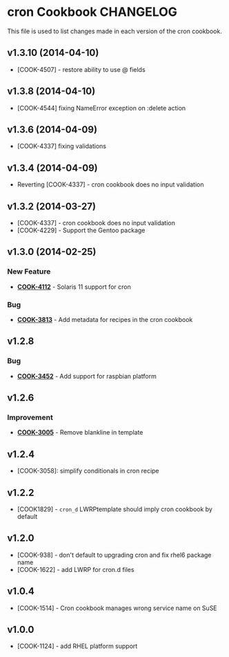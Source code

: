 cron Cookbook CHANGELOG
=======================
This file is used to list changes made in each version of the cron cookbook.

v1.3.10 (2014-04-10)
--------------------
- [COOK-4507] - restore ability to use @ fields


v1.3.8 (2014-04-10)
-------------------
- [COOK-4544] fixing NameError exception on :delete action


v1.3.6 (2014-04-09)
-------------------
- [COOK-4337] fixing validations


v1.3.4 (2014-04-09)
-------------------
- Reverting [COOK-4337] - cron cookbook does no input validation


v1.3.2 (2014-03-27)
-------------------
- [COOK-4337] - cron cookbook does no input validation
- [COOK-4229] - Support the Gentoo package


v1.3.0 (2014-02-25)
-------------------
### New Feature
- **[COOK-4112](https://tickets.opscode.com/browse/COOK-4112)** - Solaris 11 support for cron

### Bug
- **[COOK-3813](https://tickets.opscode.com/browse/COOK-3813)** - Add metadata for recipes in the cron cookbook


v1.2.8
------
### Bug
- **[COOK-3452](https://tickets.opscode.com/browse/COOK-3452)** - Add support for raspbian platform

v1.2.6
------
### Improvement
- **[COOK-3005](https://tickets.opscode.com/browse/COOK-3005)** - Remove blankline in template

v1.2.4
------
- [COOK-3058]: simplify conditionals in cron recipe

v1.2.2
------
- [COOK1829] - `cron_d` LWRPtemplate should imply cron cookbook by default

v1.2.0
------
- [COOK-938] - don't default to upgrading cron and fix rhel6 package name
- [COOK-1622] - add LWRP for cron.d files

v1.0.4
------
- [COOK-1514] - Cron cookbook manages wrong service name on SuSE

v1.0.0
------
- [COOK-1124] - add RHEL platform support
